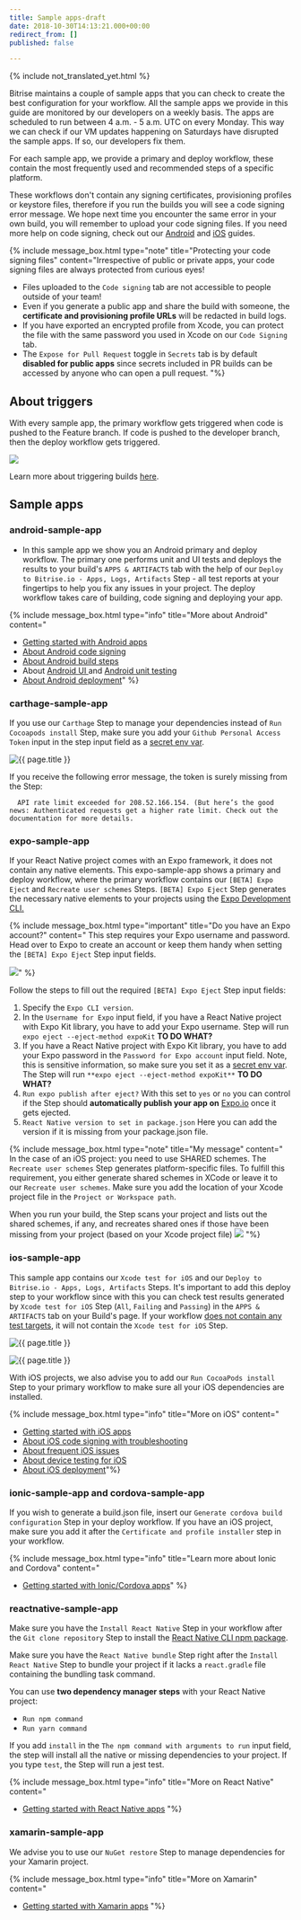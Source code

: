 ```yaml
---
title: Sample apps-draft
date: 2018-10-30T14:13:21.000+00:00
redirect_from: []
published: false

---
```

{% include not_translated_yet.html %}

Bitrise maintains a couple of sample apps that you can check to create the best configuration for your workflow. All the sample apps we provide in this guide are monitored by our developers on a weekly basis. The apps are scheduled to run between 4 a.m. - 5 a.m. UTC on every Monday. This way we can check if our VM updates happening on Saturdays have disrupted the sample apps. If so, our developers fix them.

For each sample app, we provide a primary and deploy workflow, these contain the most frequently used and recommended steps of a specific platform.

These workflows don't contain any signing certificates, provisioning profiles or keystore files, therefore if you run the builds you will see a code signing error message. We hope next time you encounter the same error in your own build, you will remember to upload your code signing files. If you need more help on code signing, check out our [Android](/code-signing/android-code-signing/android-code-signing-procedures/) and [iOS](/code-signing/ios-code-signing/code-signing/) guides.

{% include message_box.html type="note" title="Protecting your code signing files" content="Irrespective of public or private apps, your code signing files are always protected from curious eyes!

* Files uploaded to the `Code signing` tab are not accessible to people outside of your team!
* Even if you generate a public app and share the build with someone, the **certificate and provisioning profile URLs** will be redacted in build logs.
* If you have exported an encrypted profile from Xcode, you can protect the file with the same password you used in Xcode on our `Code Signing` tab.
* The `Expose for Pull Request` toggle in `Secrets` tab is by default **disabled for public apps** since secrets included in PR builds can be accessed by anyone who can open a pull request. "%}

## About triggers

With every sample app, the primary workflow gets triggered when code is pushed to the Feature branch. If code is pushed to the developer branch, then the deploy workflow gets triggered.

![](/img/triggers-sample-app.png)

Learn more about triggering builds [here](/builds/triggering-builds/triggering-builds/).

## Sample apps

### android-sample-app

* In this sample app we show you an Android primary and deploy workflow. The primary one performs unit and UI tests and deploys the results to your build's `APPS & ARTIFACTS` tab with the help of our `Deploy to Bitrise.io - Apps, Logs, Artifacts` Step - all test reports at your fingertips to help you fix any issues in your project. The deploy workflow takes care of building, code signing and deploying your app.

{% include message_box.html type="info" title="More about Android" content="

* [Getting started with Android apps](/getting-started/getting-started-with-android-apps/)
* [About Android code signing](/code-signing/android-code-signing/android-code-signing-procedures/)
* [About Android build steps](/tips-and-tricks/android-tips-and-tricks/)
* About [Android UI ](/testing/device-testing-for-android/)and [Android unit testing](/testing/android-run-a-unit-test/)
* [About Android deployment](/deploy/android-deploy/deploying-android-apps/)" %}

### carthage-sample-app

If you use our `Carthage` Step to manage your dependencies instead of `Run Cocoapods install` Step, make sure you add your `Github Personal Access Token` input in the step input field as a [secret env var](/builds/env-vars-secret-env-vars/#about-secrets).

![{{ page.title }}](/img/carthage.png)

If you receive the following error message, the token is surely missing from the Step:

      API rate limit exceeded for 208.52.166.154. (But here’s the good news: Authenticated requests get a higher rate limit. Check out the documentation for more details.

### expo-sample-app

If your React Native project comes with an Expo framework, it does not contain any native elements. This expo-sample-app shows a primary and deploy workflow, where the primary workflow contains our `[BETA] Expo Eject` and `Recreate user schemes` Steps. `[BETA] Expo Eject` Step generates the necessary native elements to your projects using the [Expo Development CLI.](https://docs.expo.io/versions/latest/introduction/installation#local-development-tool-expo-cli)

{% include message_box.html type="important" title="Do you have an Expo account?" content=" This step requires your Expo username and password. Head over to Expo to create an account or keep them handy when setting the `[BETA] Expo Eject` Step input fields.

![](/img/expo-eject.png)" %}

Follow the steps to fill out the required `[BETA] Expo Eject` Step input fields:

1. Specify the `Expo CLI version`.
2. In the `Username for Expo` input field, if you have a React Native project with Expo Kit library, you have to add your Expo username. Step will run `expo eject --eject-method expoKit` **TO DO WHAT?**
3. If you have a React Native project with Expo Kit library, you have to add your Expo password in the `Password for Expo account` input field. Note, this is sensitive information, so make sure you set it as a [secret env var](/builds/env-vars-secret-env-vars/#about-secrets).  The Step will run `**expo eject --eject-method expoKit**` **TO DO WHAT?**
4. `Run expo publish after eject?` With this set to `yes` or `no` you can control if the Step should **automatically publish your app on** [Expo.io](https://expo.io/) once it gets ejected.
5. `React Native version to set in package.json` Here you can add the version if it is missing from your package.json file.

{% include message_box.html type="note" title="My message" content="
In the case of an iOS project: you need to use SHARED schemes. The `Recreate user schemes` Step generates platform-specific files. To fulfill this requirement, you either generate shared schemes in XCode or leave it to our `Recreate user schemes`. Make sure you add the location of your Xcode project file in the `Project or Workspace path`.

When you run your build, the Step scans your project and lists out the shared schemes, if any, and recreates shared ones if those have been missing from your project (based on your Xcode project file)
![](/img/recreate=schemes.png)
"%}

### ios-sample-app

This sample app contains our `Xcode test for iOS` and our `Deploy to Bitrise.io - Apps, Logs, Artifacts` Steps. It's important to add this deploy step to your workflow since with this you can check test results generated by `Xcode test for iOS` Step (`All`, `Failing` and `Passing`) in the `APPS & ARTIFACTS` tab on your Build's page. If your workflow [does not contain any test targets](/getting-started/getting-started-with-ios-apps/#running-xcode-tests), it will not contain the `Xcode test for iOS` Step.

![{{ page.title }}](/img/sample-app-ios.png)

![{{ page.title }}](/img/xcode-test-results.png)

With iOS projects, we also advise you to add our `Run CocoaPods install` Step to your primary workflow to make sure all your iOS dependencies are installed.

{% include message_box.html type="info" title="More on iOS" content="

* [Getting started with iOS apps](/getting-started/getting-started-with-ios-apps/)
* [About iOS code signing with troubleshooting](/code-signing/ios-code-signing/code-signing/)
* [About frequent iOS issues](/troubleshooting/frequent-ios-issues/)
* [About device testing for iOS](/testing/device-testing-for-ios/)
* [About iOS deployment](/deploy/ios-deploy/introduction-to-deploying-ios-apps/)"%}

### ionic-sample-app and cordova-sample-app

If you wish to generate a build.json file, insert our `Generate cordova build configuration` Step in your deploy workflow. If you have an iOS project, make sure you add it after the `Certificate and profile installer` step in your workflow.

{% include message_box.html type="info" title="Learn more about Ionic and Cordova" content="

* [Getting started with Ionic/Cordova apps](/getting-started/getting-started-with-ionic-cordova-apps/)" %}

### reactnative-sample-app

Make sure you have the `Install React Native` Step in your workflow after the `Git clone repository` Step to install the [React Native CLI npm package](https://www.npmjs.com/package/react-native-cli).

Make sure you have the `React Native bundle` Step right after the `Install React Native` Step to bundle your project if it lacks a `react.gradle` file containing the bundling task command.

You can use **two dependency manager steps** with your React Native project:

* `Run npm command`
* `Run yarn command`

If you add `install` in the `The npm command with arguments to run` input field, the step will install all the native or missing dependencies to your project. If you type `test`, the Step will run a jest test.

{% include message_box.html type="info" title="More on React Native" content="

* [Getting started with React Native apps](/getting-started/getting-started-with-react-native-apps/) "%}

### xamarin-sample-app

We advise you to use our `NuGet restore` Step to manage dependencies for your Xamarin project.

{% include message_box.html type="info" title="More on Xamarin" content="

* [Getting started with Xamarin apps](/getting-started/getting-started-with-xamarin-apps/) "%}